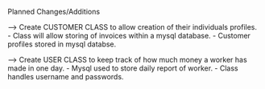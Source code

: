Planned Changes/Additions

--> Create CUSTOMER CLASS to allow creation of their individuals profiles.
    - Class will allow storing of invoices within a mysql database.
    - Customer profiles stored in mysql databse.

--> Create USER CLASS to keep track of how much money a worker has made in one day.
    - Mysql used to store daily report of worker.
    - Class handles username and passwords.
